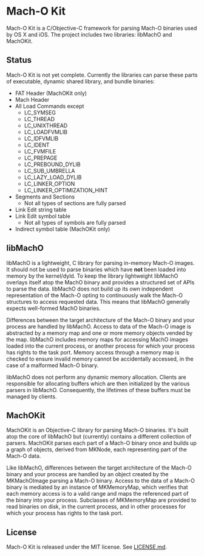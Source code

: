 Mach-O Kit
==========

Mach-O Kit is a C/Objective-C framework for parsing Mach-O binaries used by OS X and iOS.  The project includes two libraries: libMachO and MachOKit.

## Status

Mach-O Kit is not yet complete.  Currently the libraries can parse these parts of executable, dynamic shared library, and bundle binaries:

- FAT Header (MachOKit only)
- Mach Header
- All Load Commands except
    * LC_SYMSEG
    * LC_THREAD
    * LC_UNIXTHREAD
    * LC_LOADFVMLIB
    * LC_IDFVMLIB
    * LC_IDENT
    * LC_FVMFILE
    * LC_PREPAGE
    * LC_PREBOUND_DYLIB
    * LC_SUB_UMBRELLA
    * LC_LAZY_LOAD_DYLIB
    * LC_LINKER_OPTION
    * LC_LINKER_OPTIMIZATION_HINT
- Segments and Sections
    * Not all types of sections are fully parsed
- Link Edit string table
- Link Edit symbol table
    * Not all types of symbols are fully parsed
- Indirect symbol table (MachOKit only)

## libMachO

libMachO is a lightweight, C library for parsing in-memory Mach-O images.  It should not be used to parse binaries which have **not** been loaded into memory by the kernel/dyld.  To keep the library lightweight libMachO overlays itself atop the MachO binary and provides a structured set of APIs to parse the data. libMachO does not build up its own independent representation of the Mach-O opting to continuously walk the Mach-O structures to access requested data.  This means that libMachO generally expects well-formed MachO binaries.

Differences between the target architecture of the Mach-O binary and your process are handled by libMachO.  Access to data of the Mach-O image is abstracted by a memory map and one or more memory objects vended by the map.  libMachO includes memory maps for accessing MachO images loaded into the current process, or another process for which your process has rights to the task port.  Memory access through a memory map is checked to ensure invalid memory cannot be accidentally accessed, in the case of a malformed Mach-O binary.

libMachO does not perform any dynamic memory allocation.  Clients are responsible for allocating buffers which are then initialized by the various parsers in libMachO.  Consequently, the lifetimes of these buffers must be managed by clients.

## MachOKit

MachOKit is an Objective-C library for parsing Mach-O binaries.  It's built atop the core of libMachO but (currently) contains a different collection of parsers.  MachOKit parses each part of a Mach-O binary once and builds up a graph of objects, derived from MKNode, each representing part of the Mach-O data.

Like libMachO, differences between the target architecture of the Mach-O binary and your process are handled by an <MKDataModel> object created by the MKMachOImage parsing a Mach-O binary.  Access to the data of a Mach-O binary is mediated by an instance of MKMemoryMap, which verifies that each memory access is to a valid range and maps the referenced part of the binary into your process.  Subclasses of MKMemoryMap are provided to read binaries on disk, in the current process, and in other processes for which your process has rights to the task port.

## License

Mach-O Kit is released under the MIT license. See
[LICENSE.md](https://github.com/DeVaukz/MachO-Kit/blob/master/LICENSE).